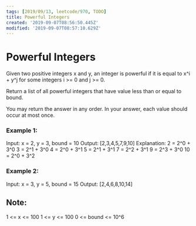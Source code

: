 ```yaml
---
tags: [2019/09/13, leetcode/970, TODO]
title: Powerful Integers
created: '2019-09-07T08:56:50.445Z'
modified: '2019-09-07T08:57:10.629Z'
---
```


# Powerful Integers

Given two positive integers x and y, an integer is powerful if it is equal to x^i + y^j for some integers i >= 0 and j >= 0.

Return a list of all powerful integers that have value less than or equal to bound.

You may return the answer in any order.  In your answer, each value should occur at most once.



### Example 1:

Input: x = 2, y = 3, bound = 10
Output: [2,3,4,5,7,9,10]
Explanation:
2 = 2^0 + 3^0
3 = 2^1 + 3^0
4 = 2^0 + 3^1
5 = 2^1 + 3^1
7 = 2^2 + 3^1
9 = 2^3 + 3^0
10 = 2^0 + 3^2

### Example 2:

Input: x = 3, y = 5, bound = 15
Output: [2,4,6,8,10,14]


## Note:

1 <= x <= 100
1 <= y <= 100
0 <= bound <= 10^6

